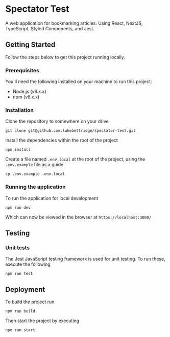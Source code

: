 # Spectator Test

A web application for bookmarking articles. Using React, NextJS, TypeScript, Styled Components, and Jest.

## Getting Started

Follow the steps below to get this project running locally.

### Prerequisites

You'll need the following installed on your machine to run this project:

- Node.js (v8.x.x)
- npm (v6.x.x)

### Installation

Clone the repository to somewhere on your drive

```
git clone git@github.com:lukebettridge/spectator-test.git
```

Install the dependencies within the root of the project

```
npm install
```

Create a file named `.env.local` at the root of the project, using the `.env.example` file as a guide

```
cp .env.example .env.local
```

### Running the application

To run the application for local development

```
npm run dev
```

Which can now be viewed in the browser at `https://localhost:3000/`

## Testing

### Unit tests

The Jest JavaScript testing framework is used for unit testing. To run these, execute the following

```
npm run test
```

## Deployment

To build the project run

```
npm run build
```

Then start the project by executing

```
npm run start
```
